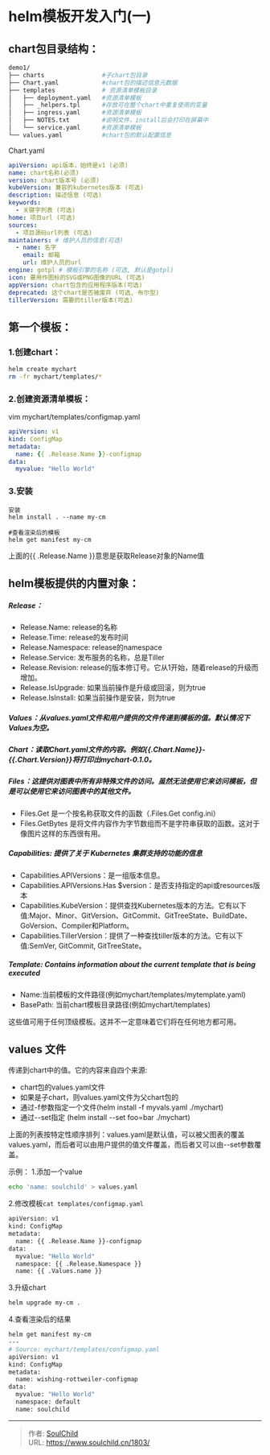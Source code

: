 # helm模板开发入门(一)

<!--more-->
## chart包目录结构：
```bash
demo1/
├── charts                #子chart包目录
├── Chart.yaml            #chart包的描述信息元数据
├── templates             # 资源清单模板目录
│   ├── deployment.yaml   #资源清单模板
│   ├── _helpers.tpl      #存放可在整个chart中重复使用的变量
│   ├── ingress.yaml      #资源清单模板
│   ├── NOTES.txt         #说明文件，install后会打印在屏幕中
│   └── service.yaml      #资源清单模板
└── values.yaml           #chart包的默认配置信息
```
Chart.yaml
```yaml
apiVersion: api版本，始终是v1 (必须)
name: chart名称(必须)
version: chart版本号 (必须)
kubeVersion: 兼容的kubernetes版本 (可选)
description: 描述信息 (可选)
keywords:
  - 关键字列表 (可选)
home: 项目url (可选)
sources:
  - 项目源码url列表 (可选)
maintainers: # 维护人员的信息(可选)
  - name: 名字
    email: 邮箱
    url: 维护人员的url
engine: gotpl # 模板引擎的名称 (可选, 默认是gotpl)
icon: 要用作图标的SVG或PNG图像的URL (可选)
appVersion: chart包含的应用程序版本(可选)
deprecated: 这个chart是否被废弃 (可选, 布尔型)
tillerVersion: 需要的tiller版本(可选)
```


## 第一个模板：
### 1.创建chart：
```bash
helm create mychart
rm -fr mychart/templates/*
```
### 2.创建资源清单模板：
vim mychart/templates/configmap.yaml
```yaml
apiVersion: v1
kind: ConfigMap
metadata:
  name: {{ .Release.Name }}-configmap
data:
  myvalue: "Hello World"
```
### 3.安装
```
安装
helm install . --name my-cm

#查看渲染后的模板
helm get manifest my-cm
```
上面的{{ .Release.Name }}意思是获取Release对象的Name值

## helm模板提供的内置对象：
##### Release：
- Release.Name: release的名称
- Release.Time: release的发布时间
- Release.Namespace: release的namespace
- Release.Service: 发布服务的名称，总是Tiller
- Release.Revision: release的版本修订号。它从1开始，随着release的升级而增加。
- Release.IsUpgrade: 如果当前操作是升级或回滚，则为true
- Release.IsInstall: 如果当前操作是安装，则为true

##### Values：从values.yaml文件和用户提供的文件传递到模板的值。默认情况下Values为空。

##### Chart：读取Chart.yaml文件的内容。例如{{.Chart.Name}}-{{.Chart.Version}}将打印出mychart-0.1.0。

##### Files：这提供对图表中所有非特殊文件的访问。虽然无法使用它来访问模板，但是可以使用它来访问图表中的其他文件。
- Files.Get 是一个按名称获取文件的函数（.Files.Get config.ini）
- Files.GetBytes 是将文件内容作为字节数组而不是字符串获取的函数。这对于像图片这样的东西很有用。

##### Capabilities: 提供了关于 Kubernetes 集群支持的功能的信息
- Capabilities.APIVersions：是一组版本信息。
- Capabilities.APIVersions.Has $version：是否支持指定的api或resources版本
- Capabilities.KubeVersion：提供查找Kubernetes版本的方法。它有以下值:Major、Minor、GitVersion、GitCommit、GitTreeState、BuildDate、GoVersion、Compiler和Platform。
- Capabilities.TillerVersion：提供了一种查找tiller版本的方法。它有以下值:SemVer, GitCommit, GitTreeState。

##### Template: Contains information about the current template that is being executed
- Name:当前模板的文件路径(例如mychart/templates/mytemplate.yaml)
- BasePath: 当前chart模板目录路径(例如mychart/templates)

这些值可用于任何顶级模板。这并不一定意味着它们将在任何地方都可用。


## values 文件
传递到chart中的值。它的内容来自四个来源:
- chart包的values.yaml文件
- 如果是子chart，则values.yaml文件为父chart包的
- 通过-f参数指定一个文件(helm install -f myvals.yaml ./mychart)
- 通过--set指定 (helm install --set foo=bar ./mychart)

上面的列表按特定性顺序排列：values.yaml是默认值，可以被父图表的覆盖values.yaml，而后者可以由用户提供的值文件覆盖，而后者又可以由--set参数覆盖。


示例：
1.添加一个value
```bash
echo 'name: soulchild' > values.yaml
```
2.修改模板`cat templates/configmap.yaml`
```bash
apiVersion: v1
kind: ConfigMap
metadata:
  name: {{ .Release.Name }}-configmap
data:
  myvalue: "Hello World"
  namespace: {{ .Release.Namespace }}
  name: {{ .Values.name }}
```
3.升级chart
```bash
helm upgrade my-cm .
```
4.查看渲染后的结果
```bash
helm get manifest my-cm
---
# Source: mychart/templates/configmap.yaml
apiVersion: v1
kind: ConfigMap
metadata:
  name: wishing-rottweiler-configmap
data:
  myvalue: "Hello World"
  namespace: default
  name: soulchild
```














---

> 作者: [SoulChild](https://www.soulchild.cn)  
> URL: https://www.soulchild.cn/1803/  

